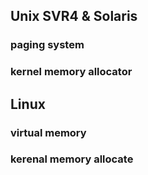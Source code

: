 ## Unix SVR4 & Solaris
### paging system

### kernel memory allocator

## Linux
### virtual memory

### kerenal memory allocate